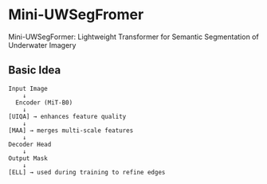 # Mini-UWSegFromer
Mini-UWSegFormer: Lightweight Transformer for Semantic Segmentation of Underwater Imagery

## Basic Idea
```
Input Image
    ↓
  Encoder (MiT-B0)
    ↓
[UIQA] → enhances feature quality
    ↓
[MAA] → merges multi-scale features
    ↓
Decoder Head
    ↓
Output Mask
    ↓
[ELL] → used during training to refine edges
```
